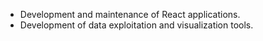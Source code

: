 * Development and maintenance of React applications.
* Development of data exploitation and visualization tools.